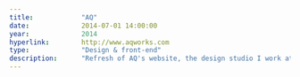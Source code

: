 ```yaml
---
title:            "AQ"
date:             2014-07-01 14:00:00
year:             2014
hyperlink:        http://www.aqworks.com
type:             "Design & front-end"
description:      "Refresh of AQ's website, the design studio I work at. A big team effort. Everybody jumped in and got their hands dirty. An enjoyable mess, something to be proud of."
---
```



